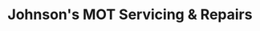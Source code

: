 ---
title: "Johnson's MOT Servicing & Repairs"
url: /eaglescliffe/johnsons-mot-servicing-and-repairs/
shop: car repair
---